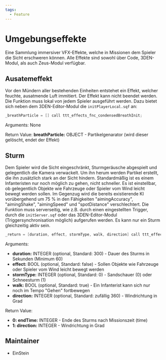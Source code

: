 ```yaml
---
tags:
  - Feature
---
```


# Umgebungseffekte

Eine Sammlung immersiver VFX-Effekte, welche in Missionen dem Spieler die Sicht erschweren können. Alle Effekte sind sowohl über Code, 3DEN-Modul, als auch Zeus-Modul verfügbar.

## Ausatemeffekt

Vor den Mündern aller bestehenden Einheiten entstehet ein Effekt, welcher feuchte, ausatmende Luft immitiert.
Der Effekt kann nicht beendet werden.
Die Funktion muss lokal von jedem Spieler ausgeführt werden.
Dazu bietet sich neben dem 3DEN-Editor-Modul die `initPlayerLocal.sqf` an:

```c++
_breathParticle = [] call ttt_effects_fnc_condensedBreathInit;
```

Arguments:
None

Return Value:
**breathParticle:** OBJECT - Partikelgenarator (wird dieser gelöscht, endet der Effekt)

## Sturm

Dem Spieler wird die Sicht eingeschränkt, Sturmgeräusche abgespielt und gelegentlich die Kamera verwackelt. Um ihn herum werden Partikel erstellt, die ihn zusätzlich stark an der Sicht hindern.
Standardmäßig ist es einem Infanteristen nur noch möglich zu gehen, nicht schneller. Es ist einstellbar, ob gelegentlich Objekte wie Fahrzeuge oder Spieler vom Wind leicht bewegt werden sollen.
Im Gegenzug wird die bereits existierende KI vorübergehend um 75 % in den Fähigkeiten "aimingAccuracy", "aimingShake", "aimingSpeed" und "spotDistance" verschlechtert.
Die Funktion muss serverseitig, wie z.B. durch einen eingestellten Trigger, durch die `initServer.sqf` oder das 3DEN-Editor-Modul (Triggersynchronisation möglich) aufgerufen werden. Es kann nur ein Sturm gleichzeitig aktiv sein.

```c++
_return = [duration, effect, stormType, walk, direction] call ttt_effects_fnc_stormInit;
```

Arguments:

- **duration:** INTEGER (optional, Standard: 300) - Dauer des Sturms in Sekunden (Minimum 60)
- **effect:** BOOL (optional, Standard: false) - Sollen Objekte wie Fahrzeuge oder Spieler vom Wind leicht bewegt werden
- **stormType:** INTEGER (optional, Standard: 0) - Sandschauer (0) oder Schneesturm (1)
- **walk:** BOOL (optional, Standard: true) - Ein Infanterist kann sich nur noch im Tempo "Gehen" fortbewegen
- **direction:** INTEGER (optional, Standard: zufällig 360) - Windrichtung in Grad

Return Value:

- **0: endTime:** INTEGER - Ende des Sturms nach Missionszeit (time)
- **1: direction:** INTEGER - Windrichtung in Grad

## Maintainer

- EinStein
